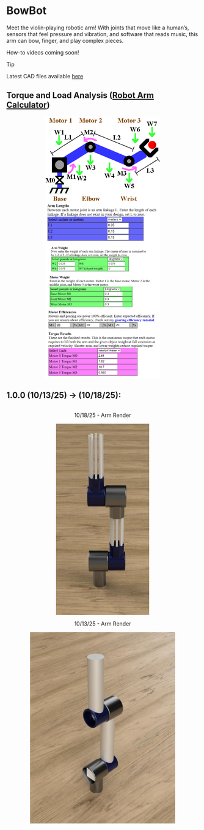 # BowBot

Meet the violin-playing robotic arm! With joints that move like a human’s, sensors that feel pressure and vibration, and software that reads music, this arm can bow, finger, and play complex pieces.

How-to videos coming soon!

> [!TIP]
> Latest CAD files available [here](https://github.com/ved-patel226/BowBot/releases/latest)

## Torque and Load Analysis ([Robot Arm Calculator](https://www.societyofrobots.com/robot_arm_calculator.shtml))

<div style="display: flex; flex-direction: column; align-items: center;">
  <img src="./images/diagram.png" width="300">
  <img src="./images/calculations/arm_lengths.png" width="300">
  <img src="./images/calculations/arm_weight.png" width="300">
  <img src="./images/calculations/motor_weight.png" width="300">
  <img src="./images/calculations/torque.png" width="300">
</div>

## 1.0.0 (10/13/25) -> (10/18/25):

<div style="display: flex; flex-direction: column; align-items: center;">
  <p>10/18/25 - Arm Render</p>
  <img src="./images/renders/1.0.0_v2.jpg" height="500">
</div>

<div style="display: flex; flex-direction: column; align-items: center;">
  <p>10/13/25 - Arm Render</p>
  <img src="./images/renders/1.0.0.jpg" height="500">
</div>

